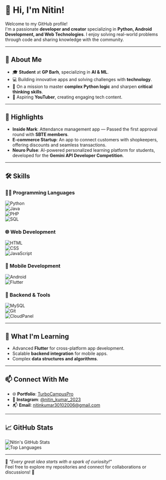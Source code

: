 # 👋 Hi, I'm Nitin!  
Welcome to my GitHub profile!  
I'm a passionate **developer and creator** specializing in **Python, Android Development, and Web Technologies**. I enjoy solving real-world problems through code and sharing knowledge with the community.  

---

## 🚀 About Me  
- 🎓 **Student** at **GP Barh**, specializing in **AI & ML**.  
- 💻 Building innovative apps and solving challenges with **technology**.  
- 🧠 On a mission to master **complex Python logic** and sharpen **critical thinking skills**.  
- 🎥 Aspiring **YouTuber**, creating engaging tech content.  

---

## 🌟 Highlights  
- **Inside Mark**: Attendance management app — Passed the first approval round with **SBTE members**.  
- **E-commerce Startup**: An app to connect customers with shopkeepers, offering discounts and seamless transactions.  
- **Neuro Pulse**: AI-powered personalized learning platform for students, developed for the **Gemini API Developer Competition**.  

---

## 🛠️ Skills  
### 🧑‍💻 Programming Languages  
![Python](https://img.shields.io/badge/-Python-blue?style=flat&logo=python)  
![Java](https://img.shields.io/badge/-Java-orange?style=flat&logo=java)  
![PHP](https://img.shields.io/badge/-PHP-777bb4?style=flat&logo=php)  
![SQL](https://img.shields.io/badge/-SQL-lightgrey?style=flat&logo=sqlite)  

### 🌐 Web Development  
![HTML](https://img.shields.io/badge/-HTML5-orange?style=flat&logo=html5)  
![CSS](https://img.shields.io/badge/-CSS3-blue?style=flat&logo=css3)  
![JavaScript](https://img.shields.io/badge/-JavaScript-yellow?style=flat&logo=javascript)  

### 📱 Mobile Development  
![Android](https://img.shields.io/badge/-Android-green?style=flat&logo=android)  
![Flutter](https://img.shields.io/badge/-Flutter-blue?style=flat&logo=flutter)  

### 📂 Backend & Tools  
![MySQL](https://img.shields.io/badge/-MySQL-blue?style=flat&logo=mysql)  
![Git](https://img.shields.io/badge/-Git-orange?style=flat&logo=git)  
![CloudPanel](https://img.shields.io/badge/-CloudPanel-lightblue?style=flat&logo=cloudflare)  

---

## 🌱 What I'm Learning  
- Advanced **Flutter** for cross-platform app development.  
- Scalable **backend integration** for mobile apps.  
- Complex **data structures and algorithms**.  

---

## 📫 Connect With Me  
- 🌐 **Portfolio**: [TurboCampusPro](https://turbocampuspro.com/)  
- 📸 **Instagram**: [@nitin_kumar_2023](https://www.instagram.com/nitin_kumar_2023/)  
- 📬 **Email**: [nitinkumar30102006@gmail.com](mailto:nitinkumar30102006@gmail.com)  

---

## 📈 GitHub Stats  
![Nitin's GitHub Stats](https://github-readme-stats.vercel.app/api?username=nitinkumar2024&show_icons=true&theme=radical)  
![Top Languages](https://github-readme-stats.vercel.app/api/top-langs/?username=nitinkumar2024&layout=compact&theme=radical)  

---

🌟 *"Every great idea starts with a spark of curiosity!"*  
Feel free to explore my repositories and connect for collaborations or discussions! 🚀
